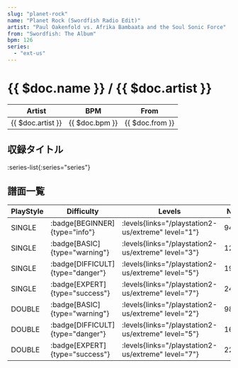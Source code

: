 ```yaml
---
slug: "planet-rock"
name: "Planet Rock (Swordfish Radio Edit)"
artist: "Paul Oakenfold vs. Afrika Bambaata and the Soul Sonic Force"
from: "Swordfish: The Album"
bpm: 126
series:
  - "ext-us"
---
```


# {{ $doc.name }} / {{ $doc.artist }}

|Artist|BPM|From|
|------|---|----|
|{{ $doc.artist }}|{{ $doc.bpm }}|{{ $doc.from }}|

## 収録タイトル

:series-list{:series="series"}

## 譜面一覧

|PlayStyle|Difficulty|Levels|Notes|Movie|
|---------|----------|------|-----|-----|
|SINGLE| :badge[BEGINNER]{type="info"}| :levels{links="/playstation2-us/extreme" level="1"}|94/0||
|SINGLE| :badge[BASIC]{type="warning"}| :levels{links="/playstation2-us/extreme" level="3"}|125/15||
|SINGLE| :badge[DIFFICULT]{type="danger"}| :levels{links="/playstation2-us/extreme" level="5"}|191/29||
|SINGLE| :badge[EXPERT]{type="success"}| :levels{links="/playstation2-us/extreme" level="7"}|247/30||
|DOUBLE| :badge[BASIC]{type="warning"}| :levels{links="/playstation2-us/extreme" level="2"}|98/16||
|DOUBLE| :badge[DIFFICULT]{type="danger"}| :levels{links="/playstation2-us/extreme" level="5"}|162/22||
|DOUBLE| :badge[EXPERT]{type="success"}| :levels{links="/playstation2-us/extreme" level="7"}|222/29||

